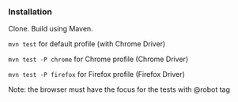 ### Installation
Clone. Build using Maven.

`mvn test` for default profile (with Chrome Driver)

`mvn test -P chrome` for Chrome profile (Chrome Driver)

`mvn test -P firefox` for Firefox profile (Firefox Driver)

Note: the browser must have the focus for the tests with @robot tag